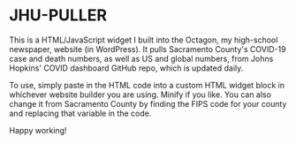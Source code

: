 # JHU-PULLER

This is a HTML/JavaScript widget I built into the Octagon, my high-school newspaper, website (in WordPress).
It pulls Sacramento County's COVID-19 case and death numbers, as well as US and global numbers, from Johns Hopkins' COVID dashboard GitHub repo, which is updated daily.

To use, simply paste in the HTML code into a custom HTML widget block in whichever website builder you are using. Minify if you like. You can also change it from Sacramento County by finding the FIPS code for your county and replacing that variable in the code.

Happy working!
